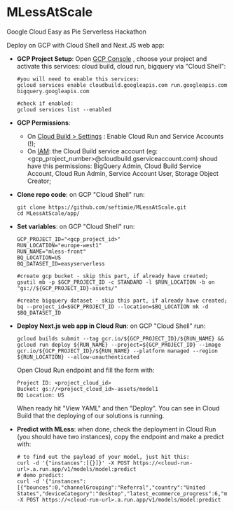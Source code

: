 # MLessAtScale
Google Cloud Easy as Pie Serverless Hackathon

Deploy on GCP with Cloud Shell and Next.JS web app:

- **GCP Project Setup**: Open [GCP Console](https://console.cloud.google.com) , choose your project and activate this services: cloud build, cloud run, bigquery via "Cloud Shell":
  
  ```
  #you will need to enable this services: 
  gcloud services enable cloudbuild.googleapis.com run.googleapis.com bigquery.googleapis.com
  
  #check if enabled:
  gcloud services list --enabled
  ```

- **GCP Permissions**:
  - On [Cloud Build  > Settings](https://console.cloud.google.com/cloud-build/settings/service-account) : Enable Cloud Run and Service Accounts (!);
  - On [IAM](https://console.cloud.google.com/iam-admin/iam): the Cloud Build service account (eg: <gcp_project_number>@cloudbuild.gserviceaccount.com) shoud have this permissions: BigQuery Admin, Cloud Build Service Account, Cloud Run Admin, Service Account User, Storage Object Creator;

- **Clone repo code**: on GCP "Cloud Shell" run:
  ```
  git clone https://github.com/seftimie/MLessAtScale.git
  cd MLessAtScale/app/
  ```
		
- **Set variables**: on GCP "Cloud Shell" run:
  ```
  GCP_PROJECT_ID="<gcp_project_id>"
  RUN_LOCATION="europe-west1"
  RUN_NAME="mless-front"
  BQ_LOCATION=US
  BQ_DATASET_ID=easyserverless

  #create gcp bucket - skip this part, if already have created;
  gsutil mb -p $GCP_PROJECT_ID -c STANDARD -l $RUN_LOCATION -b on "gs://${GCP_PROJECT_ID}-assets/" 

  #create bigquery dataset - skip this part, if already have created;
  bq --project_id=$GCP_PROJECT_ID --location=$BQ_LOCATION mk -d $BQ_DATASET_ID
  ```

- **Deploy Next.js web app in Cloud Run**:  on GCP "Cloud Shell" run:
  ```
  gcloud builds submit --tag gcr.io/${GCP_PROJECT_ID}/${RUN_NAME} &&
  gcloud run deploy ${RUN_NAME} --project=${GCP_PROJECT_ID} --image gcr.io/${GCP_PROJECT_ID}/${RUN_NAME} --platform managed --region ${RUN_LOCATION} --allow-unauthenticated
  ```
  Open Cloud Run endpoint and fill the form with:
  ```
  Project ID: <project_cloud_id>
  Bucket: gs://<project_cloud_id>-assets/model1
  BQ Location: US
  ```
  
  When ready hit "View YAML" and then "Deploy". You can see in Cloud Build that the deploying of our solutions is running. 
  
- **Predict with MLess**: when done, check the deployment in Cloud Run (you should have two instances), copy the endpoint and make a predict with:
  ```
  # to find out the payload of your model, just hit this:
  curl -d '{"instances":[{}]}' -X POST https://<cloud-run-url>.a.run.app/v1/models/model:predict
  # demo predict:
  curl -d '{"instances":[{"bounces":0,"channelGrouping":"Referral","country":"United States","deviceCategory":"desktop","latest_ecommerce_progress":6,"medium":"referral","pageviews":51,"source":"mall.googleplex.com","time_on_site":4245}]}' -X POST https://<cloud-run-url>.a.run.app/v1/models/model:predict
  ```

  
	
 
